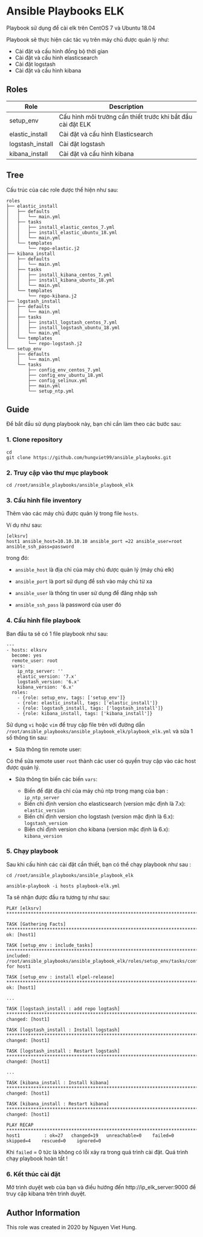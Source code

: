 # Ansible Playbooks ELK

Playbook sử dụng để cài elk trên CentOS 7 và Ubuntu 18.04

Playbook sẽ thực hiện các tác vụ trên máy chủ được quản lý như: 

- Cài đặt và cấu hình đồng bộ thời gian
- Cài đặt và cấu hình elasticsearch
- Cài đặt logstash
- Cài đặt và cấu hình kibana

## Roles

| Role | Description |
|-------|------------|
| setup_env | Cấu hình môi trường cần thiết trước khi bắt đầu cài đặt ELK |
| elastic_install | Cài đặt và cấu hình Elasticsearch | 
| logstash_install | Cài đặt logstash |
| kibana_install | Cài đặt và cấu hình kibana |

## Tree 

Cấu trúc của các role được thể hiện như sau: 

```
roles 
├── elastic_install
│   ├── defaults
│   │   └── main.yml
│   ├── tasks
│   │   ├── install_elastic_centos_7.yml
│   │   ├── install_elastic_ubuntu_18.yml
│   │   └── main.yml
│   └── templates
│       └── repo-elastic.j2
├── kibana_install
│   ├── defaults
│   │   └── main.yml
│   ├── tasks
│   │   ├── install_kibana_centos_7.yml
│   │   ├── install_kibana_ubuntu_18.yml
│   │   └── main.yml
│   └── templates
│       └── repo-kibana.j2
├── logstash_install
│   ├── defaults
│   │   └── main.yml
│   ├── tasks
│   │   ├── install_logstash_centos_7.yml
│   │   ├── install_logstash_ubuntu_18.yml
│   │   └── main.yml
│   └── templates
│       └── repo-logstash.j2
└── setup_env
    ├── defaults
    │   └── main.yml
    └── tasks
        ├── config_env_centos_7.yml
        ├── config_env_ubuntu_18.yml
        ├── config_selinux.yml
        ├── main.yml
        └── setup_ntp.yml
```

## Guide

Để bắt đầu sử dụng playbook này, bạn chỉ cần làm theo các bước sau: 

### 1. Clone repository

```
cd
git clone https://github.com/hungviet99/ansible_playbooks.git
```

### 2. Truy cập vào thư mục playbook

```
cd /root/ansible_playbooks/ansible_playbook_elk
```

### 3. Cấu hình file inventory

Thêm vào các máy chủ được quản lý trong file `hosts`. 

Ví dụ như sau: 

```
[elksrv]
host1 ansible_host=10.10.10.10 ansible_port =22 ansible_user=root ansible_ssh_pass=password
```

trong đó: 

- `ansible_host` là địa chỉ của máy chủ được quản lý (máy chủ elk)

- `ansible_port` là port sử dụng để ssh vào máy chủ từ xa

- `ansible_user` là thông tin user sử dụng để đăng nhập ssh 

- `ansible_ssh_pass` là password của user đó

### 4. Cấu hình file playbook

Ban đầu ta sẽ có 1 file playbook như sau: 

```
---
- hosts: elksrv
  become: yes
  remote_user: root
  vars:
    ip_ntp_server: ''
    elastic_version: '7.x'
    logstash_version: '6.x'
    kibana_version: '6.x'
  roles: 
    - {role: setup_env, tags: ['setup_env']}
    - {role: elastic_install, tags: ['elastic_install']}
    - {role: logstash_install, tags: ['logstash_install']}
    - {role: kibana_install, tags: ['kibana_install']}
```

Sử dụng `vi` hoặc `vim` để truy cập file trên với đường dẫn `/root/ansible_playbooks/ansible_playbook_elk/playbook_elk.yml` và sửa 1 số thông tin sau:

- Sửa thông tin remote user:

Có thể sửa remote user `root` thành các user có quyền truy cập vào các host được quản lý.

- Sửa thông tin biến các biến `vars`: 

    - Biến để đặt địa chỉ của máy chủ ntp trong mạng của bạn : `ip_ntp_server`
    - Biến chỉ định version cho elasticsearch (version mặc định là 7.x): `elastic_version`
    - Biến chỉ định version cho logstash (version mặc định là 6.x): `logstash_version`
    - Biến chỉ định version cho kibana (version mặc định là 6.x): `kibana_version`

### 5. Chạy playbook

Sau khi cấu hình các cài đặt cần thiết, bạn có thể chạy playbook như sau :

```
cd /root/ansible_playbooks/ansible_playbook_elk

ansible-playbook -i hosts playbook-elk.yml
```

Ta sẽ nhận được đầu ra tương tự như sau: 

```
PLAY [elksrv] ****************************************************************************************************************************************************************************

TASK [Gathering Facts] *******************************************************************************************************************************************************************
ok: [host1]

TASK [setup_env : include_tasks] *********************************************************************************************************************************************************
included: /root/ansible_playbooks/ansible_playbook_elk/roles/setup_env/tasks/config_env_centos_7.yml for host1

TASK [setup_env : install elpel-release] *************************************************************************************************************************************************
ok: [host1]

...

TASK [logstash_install : add repo logtash] ***********************************************************************************************************************************************
changed: [host1]

TASK [logstash_install : Install logstash] ***********************************************************************************************************************************************
changed: [host1]

TASK [logstash_install : Restart logstash] ***********************************************************************************************************************************************
changed: [host1]

...

TASK [kibana_install : Install kibana] ***************************************************************************************************************************************************
changed: [host1]

TASK [kibana_install : Restart kibana] ***************************************************************************************************************************************************
changed: [host1]

PLAY RECAP *******************************************************************************************************************************************************************************
host1         : ok=27   changed=19   unreachable=0    failed=0    skipped=4    rescued=0    ignored=0

```
Khi `failed` = 0 tức là không có lỗi xảy ra trong quá trình cài đặt. Quá trình chạy playbook hoàn tất !

### 6. Kết thúc cài đặt 

Mở trình duyệt web của bạn và điều hướng đến http://ip_elk_server:9000 để truy cập kibana trên trình duyệt.  

Author Information
------------------

This role was created in 2020 by Nguyen Viet Hung.

